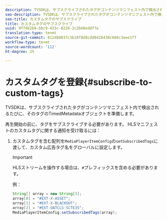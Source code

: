 ```yaml
---
description: TVSDKは、サブスクライブされたタグがコンテンツマニフェスト内で検出されるたびに、そのタグのTimedMetadataオブジェクトを準備します。
seo-description: TVSDKは、サブスクライブされたタグがコンテンツマニフェスト内で検出されるたびに、そのタグのTimedMetadataオブジェクトを準備します。
seo-title: カスタムタグのサブスクライブ
title: カスタムタグのサブスクライブ
uuid: 9f74b2b9-bbc9-433c-8226-2c2b68eddf7e
translation-type: tm+mt
source-git-commit: 812d04037c3b18f8d8cdd0d18430c686c3eee1ff
workflow-type: tm+mt
source-wordcount: '112'
ht-degree: 1%

---
```



# カスタムタグを登録{#subscribe-to-custom-tags}

TVSDKは、サブスクライブされたタグがコンテンツマニフェスト内で検出されるたびに、そのタグのTimedMetadataオブジェクトを準備します。

再生開始の前に、タグをサブスクライブする必要があります。 HLSマニフェストのカスタムタグに関する通知を受け取るには：

1. カスタムタグを含む配列を`MediaPlayerItemConfig`の`setSubscribedTags`に渡して、カスタム広告タグ名をグローバルに設定します。

   >[!IMPORTANT]
   >
   >HLSストリームを操作する場合は、`#`プレフィックスを含める必要があります。

   例：

   ```java
   String[] array = new String[3]; 
   array[0] = "#EXT-X-ASSET"; 
   array[1] = "#EXT-X-BLACKOUT"; 
   array[2] = "#EXT-OATCLS-SCTE35"; 
   MediaPlayerItemConfig.setSubscribedTags(array);
   ```

